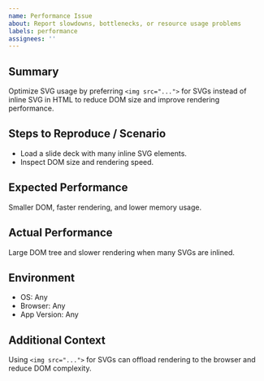 ```yaml
---
name: Performance Issue
about: Report slowdowns, bottlenecks, or resource usage problems
labels: performance
assignees: ''
---
```


## Summary

Optimize SVG usage by preferring `<img src="...">` for SVGs instead of inline SVG in HTML to reduce DOM size and improve rendering performance.

## Steps to Reproduce / Scenario

- Load a slide deck with many inline SVG elements.
- Inspect DOM size and rendering speed.

## Expected Performance

Smaller DOM, faster rendering, and lower memory usage.

## Actual Performance

Large DOM tree and slower rendering when many SVGs are inlined.

## Environment
- OS: Any
- Browser: Any
- App Version: Any

## Additional Context

Using `<img src="...">` for SVGs can offload rendering to the browser and reduce DOM complexity.
